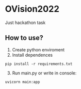 # OVision2022
Just hackathon task

## How to use?
1. Create python enviroment
2. Install dependences
```
pip install -r requirements.txt
```
3. Run main.py or write in console:
```
uvicorn main:app
```
